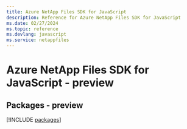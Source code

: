 ```yaml
---
title: Azure NetApp Files SDK for JavaScript
description: Reference for Azure NetApp Files SDK for JavaScript
ms.date: 02/27/2024
ms.topic: reference
ms.devlang: javascript
ms.service: netappfiles
---
```

# Azure NetApp Files SDK for JavaScript - preview
## Packages - preview
[!INCLUDE [packages](netapp-files-index.md)]